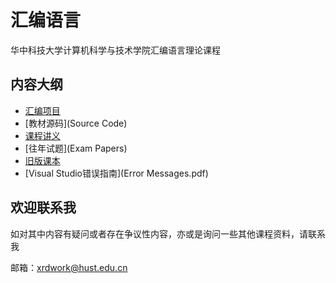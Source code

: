 # 汇编语言

华中科技大学计算机科学与技术学院汇编语言理论课程

## 内容大纲

- [汇编项目](Projects)
- [教材源码](Source Code)
- [课程讲义](Courseware)
- [往年试题](Exam Papers)
- [旧版课本](80X86汇编语言程序设计.pdf)
- [Visual Studio错误指南](Error Messages.pdf)

## 欢迎联系我

如对其中内容有疑问或者存在争议性内容，亦或是询问一些其他课程资料，请联系我

邮箱：xrdwork@hust.edu.cn
